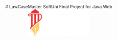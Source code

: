 <div align="center">
  # LawCaseMaster
  SoftUni Final Project for Java Web 
</div>

<div align="center">
  <a href="https://github.com/Nedev-Miroslav/LawCaseMaster">
    <img src="https://github.com/Nedev-Miroslav/LawCaseMaster/blob/main/LawCaseMaster/src/main/resources/static/images/logo.png" alt="Лого на проекта" style="width: 200px; height: auto;">
  </a>
</div>
